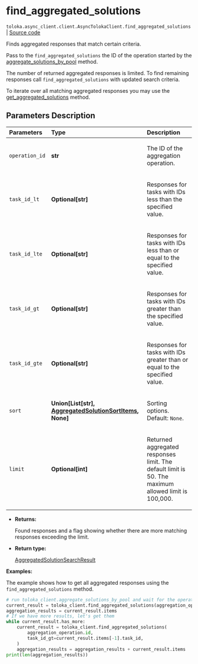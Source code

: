 # find_aggregated_solutions
`toloka.async_client.client.AsyncTolokaClient.find_aggregated_solutions` | [Source code](https://github.com/Toloka/toloka-kit/blob/v1.2.0.post1/src/client/__init__.py#L0)

Finds aggregated responses that match certain criteria.


Pass to the `find_aggregated_solutions` the ID of the operation started by the [aggregate_solutions_by_pool](toloka.client.TolokaClient.aggregate_solutions_by_pool.md) method.

The number of returned aggregated responses is limited. To find remaining responses call `find_aggregated_solutions` with updated search criteria.

To iterate over all matching aggregated responses you may use the [get_aggregated_solutions](toloka.client.TolokaClient.get_aggregated_solutions.md) method.

## Parameters Description

| Parameters | Type | Description |
| :----------| :----| :-----------|
`operation_id`|**str**|<p>The ID of the aggregation operation.</p>
`task_id_lt`|**Optional\[str\]**|<p>Responses for tasks with IDs less than the specified value.</p>
`task_id_lte`|**Optional\[str\]**|<p>Responses for tasks with IDs less than or equal to the specified value.</p>
`task_id_gt`|**Optional\[str\]**|<p>Responses for tasks with IDs greater than the specified value.</p>
`task_id_gte`|**Optional\[str\]**|<p>Responses for tasks with IDs greater than or equal to the specified value.</p>
`sort`|**Union\[List\[str\], [AggregatedSolutionSortItems](toloka.client.search_requests.AggregatedSolutionSortItems.md), None\]**|<p>Sorting options. Default: `None`.</p>
`limit`|**Optional\[int\]**|<p>Returned aggregated responses limit. The default limit is 50. The maximum allowed limit is 100,000.</p>

* **Returns:**

  Found responses and a flag showing whether there are more matching responses exceeding the limit.

* **Return type:**

  [AggregatedSolutionSearchResult](toloka.client.search_results.AggregatedSolutionSearchResult.md)

**Examples:**

The example shows how to get all aggregated responses using the `find_aggregated_solutions` method.

```python
# run toloka_client.aggregate_solutions_by_pool and wait for the operation to complete.
current_result = toloka_client.find_aggregated_solutions(aggregation_operation.id)
aggregation_results = current_result.items
# If we have more results, let's get them
while current_result.has_more:
    current_result = toloka_client.find_aggregated_solutions(
        aggregation_operation.id,
        task_id_gt=current_result.items[-1].task_id,
    )
    aggregation_results = aggregation_results + current_result.items
print(len(aggregation_results))
```
